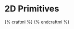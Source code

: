 # 2D Primitives

{% craftml %}
<row spacing="10">
  <circle></circle>
  <rectangle></rectangle>
  <triangle></triangle>
  <polygon points="0,0 10,0 10,10 5,15 0,10"/>
</row>
{% endcraftml %}
